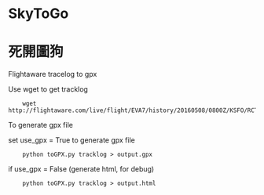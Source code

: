 # SkyToGo
# 死開圖狗

Flightaware tracelog to gpx

 Use wget to get tracklog

```
	wget http://flightaware.com/live/flight/EVA7/history/20160508/0800Z/KSFO/RCTP/tracklog
```
 To generate gpx file
 
 set use_gpx = True to generate gpx file
 
```
	python toGPX.py tracklog > output.gpx 
```

 if use_gpx = False (generate html, for debug)
 

```	
	python toGPX.py tracklog > output.html
```
